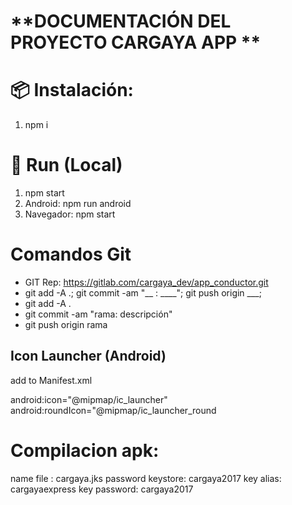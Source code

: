 #   **DOCUMENTACIÓN DEL PROYECTO CARGAYA APP **

# 📦 Instalación:
1. npm i

# 🏃 Run (Local)
1. npm start
2. Android:   npm run android
3. Navegador: npm start

#    Comandos Git
- GIT Rep: https://gitlab.com/cargaya_dev/app_conductor.git 
- git add -A .; git commit -am "__ : ____"; git push origin ___;
- git add -A .
- git commit -am "rama: descripción"
- git push origin rama

## Icon Launcher (Android)

add to Manifest.xml

android:icon="@mipmap/ic_launcher"
android:roundIcon="@mipmap/ic_launcher_round

# Compilacion apk:
name file : cargaya.jks
password keystore: cargaya2017
key alias: cargayaexpress
key password: cargaya2017

